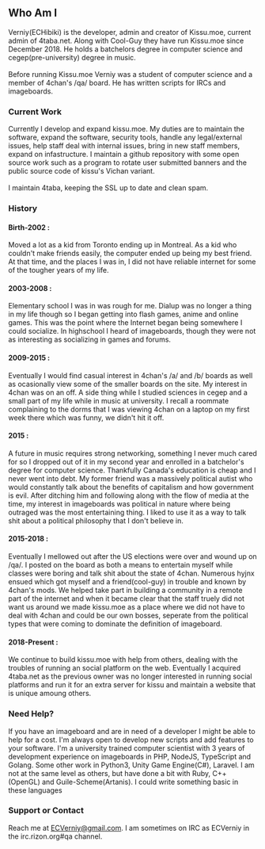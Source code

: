 ## Who Am I

Verniy(ECHibiki) is the developer, admin and creator of Kissu.moe, current admin of 4taba.net. Along with Cool-Guy they have run Kissu.moe since December 2018. He holds a batchelors degree in computer science and cegep(pre-university) degree in music.<br/>
<br/>
Before running Kissu.moe Verniy was a student of computer science and a member of 4chan's /qa/ board. He has written scripts for IRCs and imageboards. 

### Current Work

Currently I develop and expand kissu.moe. My duties are to maintain the software, expand the software, security tools, handle any legal/external issues, help staff deal with internal issues, bring in new staff members, expand on infastructure. I maintain a github repository with some open source work such as a program to rotate user submitted banners and the public source code of kissu's Vichan variant. <br/>
<br/>
I maintain 4taba, keeping the SSL up to date and clean spam.

### History

#### Birth-2002 : 
Moved a lot as a kid from Toronto ending up in Montreal. As a kid who couldn't make friends easily, the computer ended up being my best friend. At that time, and the places I was in, I did not have reliable internet for some of the tougher years of my life.
#### 2003-2008 : 
Elementary school I was in was rough for me. Dialup was no longer a thing in my life though so I began getting into flash games, anime and online games. This was the point where the Internet began being somewhere I could socialize. In highschool I heard of imageboards, though they were not as interesting as socializing in games and forums.
#### 2009-2015 : 
Eventually I would find casual interest in 4chan's /a/ and /b/ boards as well as ocasionally view some of the smaller boards on the site. My interest in 4chan was on an off. A side thing while I studied sciences in cegep and a small part of my life while in music at university. I recall a roommate complaining to the dorms that I was viewing 4chan on a laptop on my first week there which was funny, we didn't hit it off.
#### 2015 : 
A future in music requires strong networking, something I never much cared for so I dropped out of it in my second year and enrolled in a batchelor's degree for computer science. Thankfully Canada's education is cheap and I never went into debt. My former friend was a massively political autist who would constantly talk about the benefits of capitalism and how government is evil. After ditching him and following along with the flow of media at the time, my interest in imageboards was political in nature where being outraged was the most entertaining thing. I liked to use it as a way to talk shit about a political philosophy that I don't believe in.  
#### 2015-2018 : 
Eventually I mellowed out after the US elections were over and wound up on /qa/. I posted on the board as both a means to entertain myself while classes were boring and talk shit about the state of 4chan. Numerous hyjnx ensued which got myself and a friend(cool-guy) in trouble and known by 4chan's mods. We helped take part in building a community in a remote part of the internet and when it became clear that the staff truely did not want us around we made kissu.moe as a place where we did not have to deal with 4chan and could be our own bosses, seperate from the political types that were coming to dominate the definition of imageboard.
#### 2018-Present : 
We continue to build kissu.moe with help from others, dealing with the troubles of running an social platform on the web. Eventually I acquired 4taba.net as the previous owner was no longer interested in running social platforms and run it for an extra server for kissu and maintain a website that is unique amoung others. 

### Need Help?

If you have an imageboard and are in need of a developer I might be able to help for a cost. I'm always open to develop new scripts and add features to your software. I'm a university trained computer scientist with 3 years of development experience on imageboards in PHP, NodeJS, TypeScript and Golang. Some other work in Python3, Unity Game Engine(C#), Laravel. I am not at the same level as others, but have done a bit with Ruby, C++(OpenGL) and Guile-Scheme(Artanis). I could write something basic in these languages

### Support or Contact

Reach me at ECVerniy@gmail.com. I am sometimes on IRC as ECVerniy in the irc.rizon.org#qa channel.
